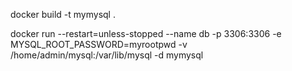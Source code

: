 docker build -t mymysql .

docker run --restart=unless-stopped --name db -p 3306:3306 -e MYSQL_ROOT_PASSWORD=myrootpwd -v /home/admin/mysql:/var/lib/mysql -d mymysql

